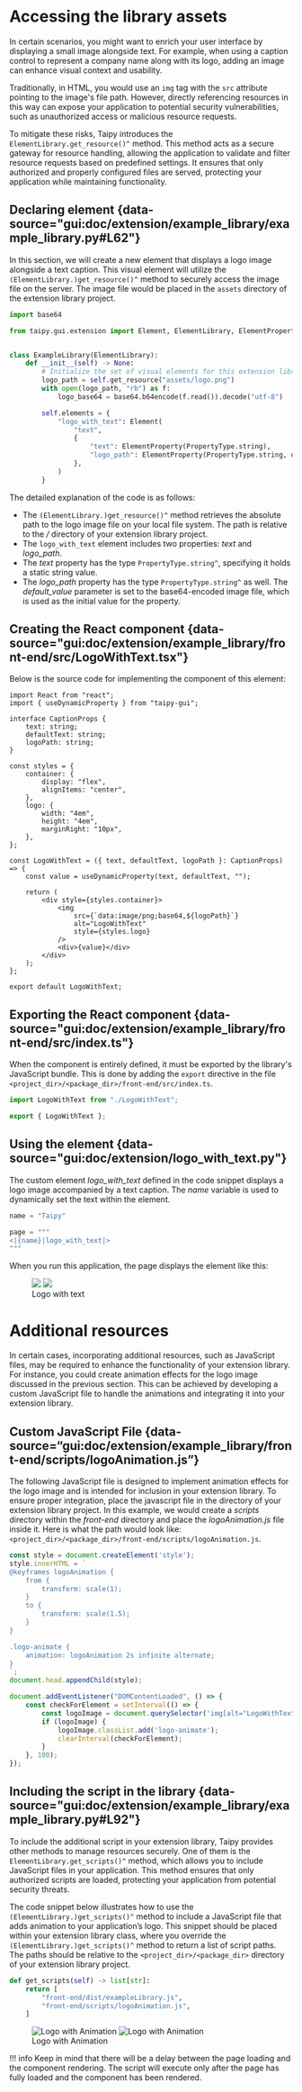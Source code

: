 # Accessing the library assets

In certain scenarios, you might want to enrich your user interface by displaying a small image alongside text.
For example, when using a caption control to represent a company name along with its logo,
adding an image can enhance visual context and usability.

Traditionally, in HTML, you would use an `img` tag with the `src` attribute pointing to the image's file path.
However, directly referencing resources in this way can expose your application to potential security vulnerabilities,
such as unauthorized access or malicious resource requests.

To mitigate these risks, Taipy introduces the `ElementLibrary.get_resource()^` method.
This method acts as a secure gateway for resource handling,
allowing the application to validate and filter resource requests based on predefined settings.
It ensures that only authorized and properly configured files are served, protecting your application while maintaining
functionality.

## Declaring element {data-source="gui:doc/extension/example_library/example_library.py#L62"}

In this section, we will create a new element that displays a logo image alongside a text caption. This visual element
will utilize the `(ElementLibrary.)get_resource()^` method to securely access the image file on the server. The image file
would be placed in the `assets` directory of the extension library project.

```python title="example_library.py"
import base64

from taipy.gui.extension import Element, ElementLibrary, ElementProperty, PropertyType


class ExampleLibrary(ElementLibrary):
    def __init__(self) -> None:
        # Initialize the set of visual elements for this extension library
        logo_path = self.get_resource("assets/logo.png")
        with open(logo_path, "rb") as f:
            logo_base64 = base64.b64encode(f.read()).decode("utf-8")

        self.elements = {
            "logo_with_text": Element(
                "text",
                {
                    "text": ElementProperty(PropertyType.string),
                    "logo_path": ElementProperty(PropertyType.string, default_value=logo_base64),
                },
            )
        }
```

The detailed explanation of the code is as follows:

- The `(ElementLibrary.)get_resource()^`
method retrieves the absolute path to the logo image file on your local file system.
The path is relative to the *<project dir>/<package dir>* directory of your extension library project.
- The `logo_with_text` element includes two properties: *text* and *logo_path*.
- The *text* property has the type `PropertyType.string^`, specifying it holds a static string value.
- The *logo_path* property has the type `PropertyType.string^` as well.
  The *default_value* parameter is set to the base64-encoded image file, which is used as the initial value for the property.

## Creating the React component {data-source="gui:doc/extension/example_library/front-end/src/LogoWithText.tsx"}

Below is the source code for implementing the component of this element:

```tsx title="LogoWithText.tsx"
import React from "react";
import { useDynamicProperty } from "taipy-gui";

interface CaptionProps {
    text: string;
    defaultText: string;
    logoPath: string;
}

const styles = {
    container: {
        display: "flex",
        alignItems: "center",
    },
    logo: {
        width: "4em",
        height: "4em",
        marginRight: "10px",
    },
};

const LogoWithText = ({ text, defaultText, logoPath }: CaptionProps) => {
    const value = useDynamicProperty(text, defaultText, "");

    return (
        <div style={styles.container}>
            <img
                src={`data:image/png;base64,${logoPath}`}
                alt="LogoWithText"
                style={styles.logo}
            />
            <div>{value}</div>
        </div>
    );
};

export default LogoWithText;
```

## Exporting the React component {data-source="gui:doc/extension/example_library/front-end/src/index.ts"}

When the component is entirely defined, it must be exported by the library's JavaScript bundle.
This is done by adding the `export` directive in the file `<project_dir>/<package_dir>/front-end/src/index.ts`.

```ts title="index.ts"
import LogoWithText from "./LogoWithText";

export { LogoWithText };
```

## Using the element {data-source="gui:doc/extension/logo_with_text.py"}

The custom element *logo_with_text* defined in the code snippet displays a logo image accompanied by a text caption.
The *name* variable is used to dynamically set the text within the element.

```python title="logo_with_text.py"
name = "Taipy"

page = """
<|{name}|logo_with_text|>
"""
```

When you run this application, the page displays the element like this:
<figure>
    <img src="../logo_with_text-d.png" class="visible-dark"/>
    <img src="../logo_with_text-l.png" class="visible-light"/>
    <figcaption>Logo with text</figcaption>
</figure>

# Additional resources

In certain cases, incorporating additional resources, such as JavaScript files, may be required to enhance the functionality of your extension library.
For instance, you could create animation effects for the logo image discussed in the previous section.
This can be achieved by developing a custom JavaScript file to handle the animations and integrating it into your extension library.

## Custom JavaScript File {data-source=“gui:doc/extension/example_library/front-end/scripts/logoAnimation.js”}

The following JavaScript file is designed to implement animation effects for the logo image and is intended for inclusion in your extension library.
To ensure proper integration, place the javascript file in the *<package dir>* directory of your extension library project.
In this example, we would create a *scripts* directory within the *front-end* directory and place the *logoAnimation.js* file inside it.
Here is what the path would look like: `<project_dir>/<package_dir>/front-end/scripts/logoAnimation.js`.

```js title="logoAnimation.js"
const style = document.createElement('style');
style.innerHTML = `
@keyframes logoAnimation {
    from {
        transform: scale(1);
    }
    to {
        transform: scale(1.5);
    }
}

.logo-animate {
    animation: logoAnimation 2s infinite alternate;
}
`;
document.head.appendChild(style);

document.addEventListener("DOMContentLoaded", () => {
    const checkForElement = setInterval(() => {
        const logoImage = document.querySelector('img[alt="LogoWithText"]');
        if (logoImage) {
            logoImage.classList.add('logo-animate');
            clearInterval(checkForElement);
        }
    }, 100);
});
```

## Including the script in the library {data-source="gui:doc/extension/example_library/example_library.py#L92"}

To include the additional script in your extension library, Taipy provides other methods to manage resources securely.
One of them is the `ElementLibrary.get_scripts()^` method, which allows you to include JavaScript files in your application.
This method ensures that only authorized scripts are loaded, protecting your application from potential security threats.

The code snippet below illustrates how to use the `(ElementLibrary.)get_scripts()^` method to include a JavaScript file that adds animation to your application’s logo.
This snippet should be placed within your extension library class, where you override the `(ElementLibrary.)get_scripts()^` method to return a list of script paths.
The paths should be relative to the `<project_dir>/<package_dir>` directory of your extension library project.

```python title="example_library.py"
def get_scripts(self) -> list[str]:
    return [
        "front-end/dist/exampleLibrary.js",
        "front-end/scripts/logoAnimation.js",
    ]
```

<figure>
    <img src="../animation_logo_with_text-l.gif" class="visible-light" alt="Logo with Animation">
    <img src="../animation_logo_with_text-d.gif" class="visible-dark" alt="Logo with Animation">
    <figcaption>Logo with Animation</figcaption>
</figure>

!!! info
    Keep in mind that there will be a delay between the page loading and the component rendering.
    The script will execute only after the page has fully loaded and the component has been rendered.


